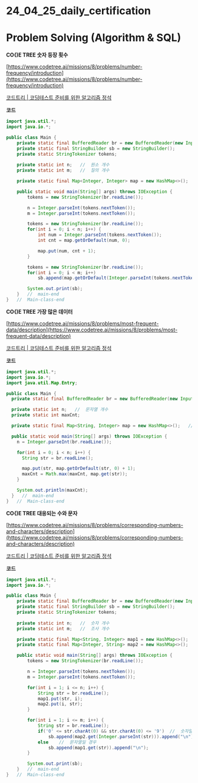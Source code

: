 # 24_04_25_daily_certification

# Problem Solving (Algorithm & SQL)

**CO{)E TREE 숫자 등장 횟수**

[https://www.codetree.ai/missions/8/problems/number-frequency/introduction](https://www.codetree.ai/missions/8/problems/number-frequency/introduction)

[코드트리 | 코딩테스트 준비를 위한 알고리즘 정석](https://www.codetree.ai/missions/8/problems/number-frequency/introduction)

**코드**

```java
import java.util.*;
import java.io.*;

public class Main {
    private static final BufferedReader br = new BufferedReader(new InputStreamReader(System.in));
    private static final StringBuilder sb = new StringBuilder();
    private static StringTokenizer tokens;
    
    private static int n;   //  원소 개수
    private static int m;   //  질의 개수

    private static final Map<Integer, Integer> map = new HashMap<>();   //  K : 수열의 수, V : 수열의 수의 등장 횟수

    public static void main(String[] args) throws IOException {
        tokens = new StringTokenizer(br.readLine());

        n = Integer.parseInt(tokens.nextToken());
        m = Integer.parseInt(tokens.nextToken());

        tokens = new StringTokenizer(br.readLine());
        for(int i = 0; i < n; i++) {
            int num = Integer.parseInt(tokens.nextToken());
            int cnt = map.getOrDefault(num, 0);

            map.put(num, cnt + 1);
        }

        tokens = new StringTokenizer(br.readLine());
        for(int i = 0; i < m; i++)
            sb.append(map.getOrDefault(Integer.parseInt(tokens.nextToken()), 0)).append(" ");

        System.out.print(sb);
    }   //  main-end
}   //  Main-class-end
```

**CO{)E TREE 가장 많은 데이터**

[https://www.codetree.ai/missions/8/problems/most-frequent-data/description](https://www.codetree.ai/missions/8/problems/most-frequent-data/description)

[코드트리 | 코딩테스트 준비를 위한 알고리즘 정석](https://www.codetree.ai/missions/8/problems/most-frequent-data/description)

**코드**

```java
import java.util.*;
import java.io.*;
import java.util.Map.Entry;

public class Main {
  private static final BufferedReader br = new BufferedReader(new InputStreamReader(System.in));

  private static int n;   //  문자열 개수
  private static int maxCnt;

  private static final Map<String, Integer> map = new HashMap<>();   //  K : 문자열, V : 수열의 수의 등장 횟수

  public static void main(String[] args) throws IOException {
    n = Integer.parseInt(br.readLine());

    for(int i = 0; i < n; i++) {
      String str = br.readLine();

      map.put(str, map.getOrDefault(str, 0) + 1);
      maxCnt = Math.max(maxCnt, map.get(str));
    }

    System.out.println(maxCnt);
  }   //  main-end
}   //  Main-class-end
```

**CO{)E TREE 대응되는 수와 문자**

[https://www.codetree.ai/missions/8/problems/corresponding-numbers-and-characters/description](https://www.codetree.ai/missions/8/problems/corresponding-numbers-and-characters/description)

[코드트리 | 코딩테스트 준비를 위한 알고리즘 정석](https://www.codetree.ai/missions/8/problems/corresponding-numbers-and-characters/description)

**코드**

```java
import java.util.*;
import java.io.*;

public class Main {
    private static final BufferedReader br = new BufferedReader(new InputStreamReader(System.in));
    private static final StringBuilder sb = new StringBuilder();
    private static StringTokenizer tokens;
    
    private static int n;   //  숫자 개수
    private static int m;   //  조사 개수

    private static final Map<String, Integer> map1 = new HashMap<>();   //  K : 문자열, V : 숫자
    private static final Map<Integer, String> map2 = new HashMap<>();   //  K : 숫자, V : 문자열

    public static void main(String[] args) throws IOException {
        tokens = new StringTokenizer(br.readLine());

        n = Integer.parseInt(tokens.nextToken());
        m = Integer.parseInt(tokens.nextToken());

        for(int i = 1; i <= n; i++) {
            String str = br.readLine();
            map1.put(str, i);
            map2.put(i, str);
        }

        for(int i = 1; i <= m; i++) {
            String str = br.readLine();
            if('0' <= str.charAt(0) && str.charAt(0) <= '9')  //  숫자일 경우
                sb.append(map2.get(Integer.parseInt(str))).append("\n");
            else    //  문자열일 경우
                sb.append(map1.get(str)).append("\n");
        }

        System.out.print(sb);
    }   //  main-end
}   //  Main-class-end
```